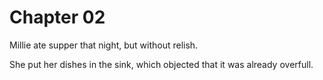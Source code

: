Chapter 02
==========

Millie ate supper that night, but without relish.

She put her dishes in the sink, which objected that it was already overfull.